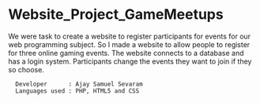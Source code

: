 # Website_Project_GameMeetups

We were task to create a website to register participants for events for our web programming subject. So I made a website to allow people to register for three online gaming events. The website connects to a database and has a login system. Participants change the events they want to join if they so choose.


      Developer      : Ajay Samuel Sevaram
      Languages used : PHP, HTML5 and CSS
                
